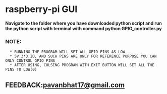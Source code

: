 # raspberry-pi GUI 

  **Navigate to the folder where you have downloaded python script and run the python script with terminal with command python GPIO_controller.py**

### NOTE:
      * RUNNING THE PROGRAM WILL SET ALL GPIO PINS AS LOW
      * 5V,3*3,ID, AND SUCH PINS ARE ONLY FOR REFERENCE PURPOSE YOU CAN ONLY CONTROL GPIO PINS
      * AFTER USING, COLSING PROGRAM WITH EXIT BUTTON WILL SET ALL THE PINS TO LOW(0)
## FEEDBACK:pavanbhat17@gmail.com
